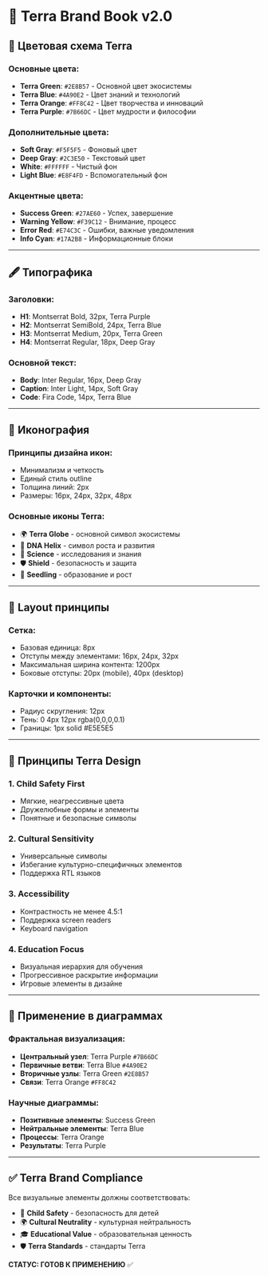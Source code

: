 # 🎨 Terra Brand Book v2.0

## 🌈 Цветовая схема Terra

### Основные цвета:

* **Terra Green**: `#2E8B57` - Основной цвет экосистемы
* **Terra Blue**: `#4A90E2` - Цвет знаний и технологий
* **Terra Orange**: `#FF8C42` - Цвет творчества и инноваций
* **Terra Purple**: `#7B66DC` - Цвет мудрости и философии

### Дополнительные цвета:

* **Soft Gray**: `#F5F5F5` - Фоновый цвет
* **Deep Gray**: `#2C3E50` - Текстовый цвет
* **White**: `#FFFFFF` - Чистый фон
* **Light Blue**: `#E8F4FD` - Вспомогательный фон

### Акцентные цвета:

* **Success Green**: `#27AE60` - Успех, завершение
* **Warning Yellow**: `#F39C12` - Внимание, процесс
* **Error Red**: `#E74C3C` - Ошибки, важные уведомления
* **Info Cyan**: `#17A2B8` - Информационные блоки

***

## 🖋️ Типографика

### Заголовки:

* **H1**: Montserrat Bold, 32px, Terra Purple
* **H2**: Montserrat SemiBold, 24px, Terra Blue
* **H3**: Montserrat Medium, 20px, Terra Green
* **H4**: Montserrat Regular, 18px, Deep Gray

### Основной текст:

* **Body**: Inter Regular, 16px, Deep Gray
* **Caption**: Inter Light, 14px, Soft Gray
* **Code**: Fira Code, 14px, Terra Blue

***

## 🎯 Иконография

### Принципы дизайна икон:

* Минимализм и четкость
* Единый стиль outline
* Толщина линий: 2px
* Размеры: 16px, 24px, 32px, 48px

### Основные иконы Terra:

* 🌍 **Terra Globe** - основной символ экосистемы
* 🧬 **DNA Helix** - символ роста и развития
* 🔬 **Science** - исследования и знания
* 🛡️ **Shield** - безопасность и защита
* 🌱 **Seedling** - образование и рост

***

## 📐 Layout принципы

### Сетка:

* Базовая единица: 8px
* Отступы между элементами: 16px, 24px, 32px
* Максимальная ширина контента: 1200px
* Боковые отступы: 20px (mobile), 40px (desktop)

### Карточки и компоненты:

* Радиус скругления: 12px
* Тень: 0 4px 12px rgba(0,0,0,0.1)
* Границы: 1px solid #E5E5E5

***

## 🌟 Принципы Terra Design

### 1. Child Safety First

* Мягкие, неагрессивные цвета
* Дружелюбные формы и элементы
* Понятные и безопасные символы

### 2. Cultural Sensitivity

* Универсальные символы
* Избегание культурно-специфичных элементов
* Поддержка RTL языков

### 3. Accessibility

* Контрастность не менее 4.5:1
* Поддержка screen readers
* Keyboard navigation

### 4. Education Focus

* Визуальная иерархия для обучения
* Прогрессивное раскрытие информации
* Игровые элементы в дизайне

***

## 🎨 Применение в диаграммах

### Фрактальная визуализация:

* **Центральный узел**: Terra Purple `#7B66DC`
* **Первичные ветви**: Terra Blue `#4A90E2`
* **Вторичные узлы**: Terra Green `#2E8B57`
* **Связи**: Terra Orange `#FF8C42`

### Научные диаграммы:

* **Позитивные элементы**: Success Green
* **Нейтральные элементы**: Terra Blue
* **Процессы**: Terra Orange
* **Результаты**: Terra Purple

***

## ✅ Terra Brand Compliance

Все визуальные элементы должны соответствовать:

* 🧒 **Child Safety** - безопасность для детей
* 🌍 **Cultural Neutrality** - культурная нейтральность
* 🎓 **Educational Value** - образовательная ценность
* 🛡️ **Terra Standards** - стандарты Terra

**СТАТУС: ГОТОВ К ПРИМЕНЕНИЮ** ✅
